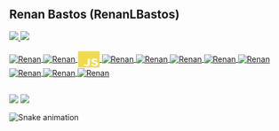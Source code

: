 ## Renan Bastos (RenanLBastos)

<div>
  <a href="https://github.com/RenanLBastos">
  <img height="180em" src="https://github-readme-stats.vercel.app/api?username=renanlbastos&show_icons=true&theme=dark&include_all_commits=true&count_private=true"/>
  <img height="180em" src="https://github-readme-stats.vercel.app/api/top-langs/?username=renanlbastos&layout=compact&langs_count=7&theme=dark"/>
</div>

<div style="display: inline_block"><br>
    <img align="center" alt="Renan" height="30" width="40" src="https://cdn.jsdelivr.net/gh/devicons/devicon/icons/java/java-original-wordmark.svg">
    <img align="center" alt="Renan" height="30" width="40" src="https://cdn.jsdelivr.net/gh/devicons/devicon/icons/scala/scala-original-wordmark.svg">
    <img align="center" alt="Renan" height="30" width="40" src="https://raw.githubusercontent.com/devicons/devicon/master/icons/javascript/javascript-plain.svg">
    <img align="center" alt="Renan" height="30" width="40" src="https://cdn.jsdelivr.net/gh/devicons/devicon/icons/spring/spring-original.svg">
    <img align="center" alt="Renan" height="30" width="40" src="https://cdn.jsdelivr.net/gh/devicons/devicon/icons/apachekafka/apachekafka-original-wordmark.svg">
    <img align="center" alt="Renan" height="30" width="40" src="https://cdn.jsdelivr.net/gh/devicons/devicon/icons/html5/html5-original-wordmark.svg">
    <img align="center" alt="Renan" height="30" width="40" src="https://cdn.jsdelivr.net/gh/devicons/devicon/icons/css3/css3-original-wordmark.svg">
    <img align="center" alt="Renan" height="30" width="40" src="https://cdn.jsdelivr.net/gh/devicons/devicon/icons/react/react-original-wordmark.svg">
    <img align="center" alt="Renan" height="30" width="40" src="https://cdn.jsdelivr.net/gh/devicons/devicon/icons/jquery/jquery-original-wordmark.svg">
    <img align="center" alt="Renan" height="30" width="40" src="https://cdn.jsdelivr.net/gh/devicons/devicon/icons/typescript/typescript-original.svg">
    <img align="center" alt="Renan" height="30" width="40" src="https://cdn.jsdelivr.net/gh/devicons/devicon/icons/intellij/intellij-original-wordmark.svg">
</div>

##

<div> 
    <a href="https://www.linkedin.com/in/renan-bastos-7950a5a7/" target="_blank"><img src="https://img.shields.io/badge/-LinkedIn-%230077B5?style=for-the-badge&logo=linkedin&logoColor=white" target="_blank"></a>
    <a href="mailto:renanLBastos@hotmail.com"><img src="https://img.shields.io/badge/Hotmail-D14836?style=for-the-badge&logo=hotmail&logoColor=white" target="_blank"></a>

  ![Snake animation](https://github.com/RenanLbastos/RenanLbastos/blob/output/github-contribution-grid-snake.svg)

</div>

